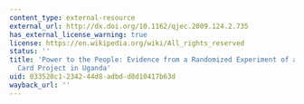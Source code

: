 ```yaml
---
content_type: external-resource
external_url: http://dx.doi.org/10.1162/qjec.2009.124.2.735
has_external_license_warning: true
license: https://en.wikipedia.org/wiki/All_rights_reserved
status: ''
title: 'Power to the People: Evidence from a Randomized Experiment of a Citizen Report
  Card Project in Uganda'
uid: 033520c1-2342-44d8-adbd-d8d10417b63d
wayback_url: ''
---
```

